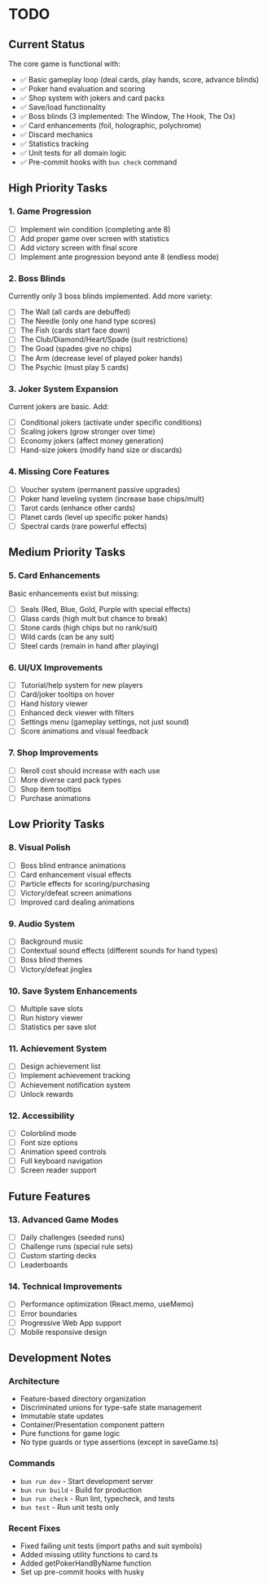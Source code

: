 # TODO

## Current Status

The core game is functional with:
- ✅ Basic gameplay loop (deal cards, play hands, score, advance blinds)
- ✅ Poker hand evaluation and scoring
- ✅ Shop system with jokers and card packs
- ✅ Save/load functionality
- ✅ Boss blinds (3 implemented: The Window, The Hook, The Ox)
- ✅ Card enhancements (foil, holographic, polychrome)
- ✅ Discard mechanics
- ✅ Statistics tracking
- ✅ Unit tests for all domain logic
- ✅ Pre-commit hooks with `bun check` command

## High Priority Tasks

### 1. Game Progression
- [ ] Implement win condition (completing ante 8)
- [ ] Add proper game over screen with statistics
- [ ] Add victory screen with final score
- [ ] Implement ante progression beyond ante 8 (endless mode)

### 2. Boss Blinds
Currently only 3 boss blinds implemented. Add more variety:
- [ ] The Wall (all cards are debuffed)
- [ ] The Needle (only one hand type scores)
- [ ] The Fish (cards start face down)
- [ ] The Club/Diamond/Heart/Spade (suit restrictions)
- [ ] The Goad (spades give no chips)
- [ ] The Arm (decrease level of played poker hands)
- [ ] The Psychic (must play 5 cards)

### 3. Joker System Expansion
Current jokers are basic. Add:
- [ ] Conditional jokers (activate under specific conditions)
- [ ] Scaling jokers (grow stronger over time)
- [ ] Economy jokers (affect money generation)
- [ ] Hand-size jokers (modify hand size or discards)

### 4. Missing Core Features
- [ ] Voucher system (permanent passive upgrades)
- [ ] Poker hand leveling system (increase base chips/mult)
- [ ] Tarot cards (enhance other cards)
- [ ] Planet cards (level up specific poker hands)
- [ ] Spectral cards (rare powerful effects)

## Medium Priority Tasks

### 5. Card Enhancements
Basic enhancements exist but missing:
- [ ] Seals (Red, Blue, Gold, Purple with special effects)
- [ ] Glass cards (high mult but chance to break)
- [ ] Stone cards (high chips but no rank/suit)
- [ ] Wild cards (can be any suit)
- [ ] Steel cards (remain in hand after playing)

### 6. UI/UX Improvements
- [ ] Tutorial/help system for new players
- [ ] Card/joker tooltips on hover
- [ ] Hand history viewer
- [ ] Enhanced deck viewer with filters
- [ ] Settings menu (gameplay settings, not just sound)
- [ ] Score animations and visual feedback

### 7. Shop Improvements
- [ ] Reroll cost should increase with each use
- [ ] More diverse card pack types
- [ ] Shop item tooltips
- [ ] Purchase animations

## Low Priority Tasks

### 8. Visual Polish
- [ ] Boss blind entrance animations
- [ ] Card enhancement visual effects
- [ ] Particle effects for scoring/purchasing
- [ ] Victory/defeat screen animations
- [ ] Improved card dealing animations

### 9. Audio System
- [ ] Background music
- [ ] Contextual sound effects (different sounds for hand types)
- [ ] Boss blind themes
- [ ] Victory/defeat jingles

### 10. Save System Enhancements
- [ ] Multiple save slots
- [ ] Run history viewer
- [ ] Statistics per save slot

### 11. Achievement System
- [ ] Design achievement list
- [ ] Implement achievement tracking
- [ ] Achievement notification system
- [ ] Unlock rewards

### 12. Accessibility
- [ ] Colorblind mode
- [ ] Font size options
- [ ] Animation speed controls
- [ ] Full keyboard navigation
- [ ] Screen reader support

## Future Features

### 13. Advanced Game Modes
- [ ] Daily challenges (seeded runs)
- [ ] Challenge runs (special rule sets)
- [ ] Custom starting decks
- [ ] Leaderboards

### 14. Technical Improvements
- [ ] Performance optimization (React.memo, useMemo)
- [ ] Error boundaries
- [ ] Progressive Web App support
- [ ] Mobile responsive design

## Development Notes

### Architecture
- Feature-based directory organization
- Discriminated unions for type-safe state management
- Immutable state updates
- Container/Presentation component pattern
- Pure functions for game logic
- No type guards or type assertions (except in saveGame.ts)

### Commands
- `bun run dev` - Start development server
- `bun run build` - Build for production
- `bun run check` - Run lint, typecheck, and tests
- `bun test` - Run unit tests only

### Recent Fixes
- Fixed failing unit tests (import paths and suit symbols)
- Added missing utility functions to card.ts
- Added getPokerHandByName function
- Set up pre-commit hooks with husky